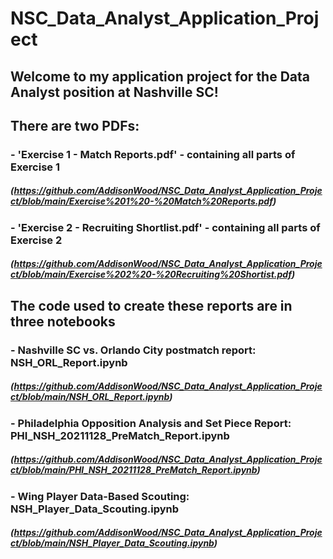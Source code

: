 # NSC_Data_Analyst_Application_Project

## Welcome to my application project for the Data Analyst position at Nashville SC!
## There are two PDFs:
### - 'Exercise 1 - Match Reports.pdf' - containing all parts of Exercise 1
##### (https://github.com/AddisonWood/NSC_Data_Analyst_Application_Project/blob/main/Exercise%201%20-%20Match%20Reports.pdf)
### - 'Exercise 2 - Recruiting Shortlist.pdf' - containing all parts of Exercise 2
##### (https://github.com/AddisonWood/NSC_Data_Analyst_Application_Project/blob/main/Exercise%202%20-%20Recruiting%20Shortist.pdf)

## The code used to create these reports are in three notebooks
### - Nashville SC vs. Orlando City postmatch report: NSH_ORL_Report.ipynb
##### (https://github.com/AddisonWood/NSC_Data_Analyst_Application_Project/blob/main/NSH_ORL_Report.ipynb)
### - Philadelphia Opposition Analysis and Set Piece Report: PHI_NSH_20211128_PreMatch_Report.ipynb
##### (https://github.com/AddisonWood/NSC_Data_Analyst_Application_Project/blob/main/PHI_NSH_20211128_PreMatch_Report.ipynb)
### - Wing Player Data-Based Scouting: NSH_Player_Data_Scouting.ipynb
##### (https://github.com/AddisonWood/NSC_Data_Analyst_Application_Project/blob/main/NSH_Player_Data_Scouting.ipynb)
